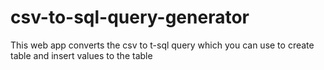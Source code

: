 # csv-to-sql-query-generator
This web app converts the csv to t-sql query which you can use to create table and insert values to the table
